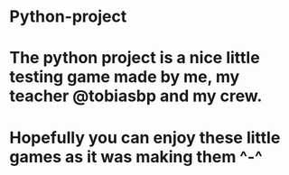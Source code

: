 # Python-project
# The python project is a nice little testing game made by me, my teacher @tobiasbp and my crew.
# Hopefully you can enjoy these little games as it was making them ^-^
